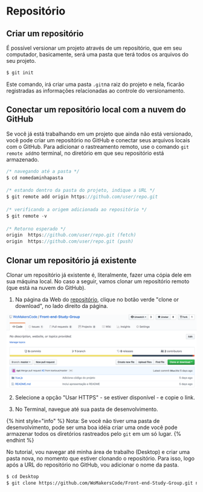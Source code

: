 # Repositório

## Criar um repositório

É possível versionar um projeto através de um repositório, que em seu computador, basicamente, será uma pasta que terá todos os arquivos do seu projeto. 

```bash
$ git init
```

Este comando, irá criar uma pasta `.git`na raiz do projeto e nela, ficarão registradas as informações relacionadas ao controle do versionamento.

## Conectar um repositório local com a nuvem do GitHub

Se você já está trabalhando em um projeto que ainda não está versionado, você  pode criar um repositório no GitHub e conectar seus arquivos locais com o GitHub. Para adicionar o rastreamento remoto, use o comando `git remote add`no terminal, no diretório em que seu repositório está armazenado.

```javascript
/* navegando até a pasta */
$ cd nomedaminhapasta 

/* estando dentro da pasta do projeto, indique a URL */
$ git remote add origin https://github.com/user/repo.git

/* verificando a origem adicionada ao repositório */
$ git remote -v

/* Retorno esperado */
origin  https://github.com/user/repo.git (fetch)
origin  https://github.com/user/repo.git (push)
```

## Clonar um repositório já existente

Clonar um repositório já existente é, literalmente, fazer uma cópia dele em sua máquina local. No caso a seguir, vamos clonar um repositório remoto \(que está na nuvem do GitHub\). 

1. Na página da Web do [repositório](https://github.com/WoMakersCode/Front-end-Study-Group), clique no botão verde "clone or download", no lado direito da página.

![Print da Tela do Projeto no GitHub](../.gitbook/assets/screen-shot-2018-09-22-at-22.51.11.png)

2.  Selecione a opção "Usar HTTPS" - se estiver disponível - e copie o link.

3. No Terminal, navegue até sua pasta de desenvolvimento.

{% hint style="info" %}
Nota: Se você não tiver uma pasta de desenvolvimento, pode ser uma boa idéia criar uma onde você pode armazenar todos os diretórios rastreados pelo `git` em um só lugar.
{% endhint %}

No tutorial, vou navegar até minha área de trabalho \(Desktop\) e criar uma pasta nova, no momento que estiver clonando o repositório. Para isso, logo após a URL do repositório no GitHub, vou adicionar o nome da pasta.

```bash
$ cd Desktop
$ git clone https://github.com/WoMakersCode/Front-end-Study-Group.git nomedanovapasta 
```



